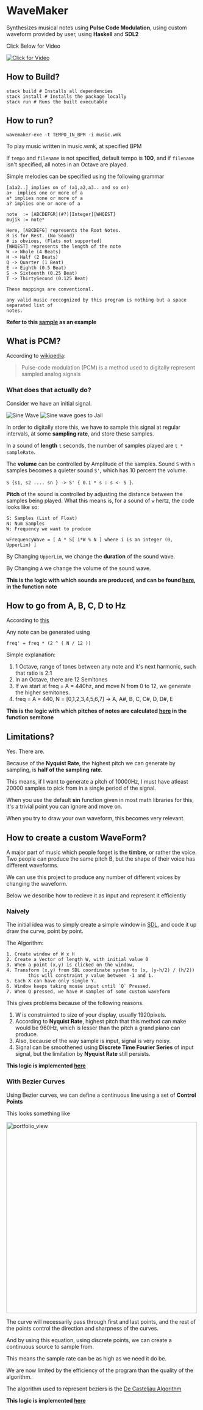 # WaveMaker
Synthesizes musical notes using **Pulse Code Modulation**,
    using custom waveform provided by user, using **Haskell** and **SDL2**

Click Below for Video

[![Click for Video](./static/bezier.png)](https://www.youtube.com/watch?v=Kq98aiAKKmE)

## How to Build?
```
stack build # Installs all dependencies
stack install # Installs the package locally
stack run # Runs the built executable
```

## How to run?
```
wavemaker-exe -t TEMPO_IN_BPM -i music.wmk 
```
To play music written in music.wmk, at specified BPM

If `tempo` and `filename` is not specified, default tempo is **100**, and if `filename` isn't
specified, all notes in an Octave are played.

Simple melodies can be specified using the following grammar

```
[a1a2..] implies on of (a1,a2,a3.. and so on)
a+  implies one or more of a
a* implies none or more of a 
a? implies one or none of a 

note  := [ABCDEFGR](#?)[Integer][WHQEST]
mujik := note*

Here, [ABCDEFG] represents the Root Notes. 
R is for Rest. (No Sound)
# is obvious, (Flats not supported)
[WHQEST] represents the length of the note
W -> Whole (4 Beats)
H -> Half (2 Beats)
Q -> Quarter (1 Beat)
E -> Eighth (0.5 Beat)
S -> Sixteenth (0.25 Beat)
T -> ThirtySecond (0.125 Beat)

These mappings are conventional.

any valid music reccognized by this program is nothing but a space separated list of 
notes.
```

**Refer to this [sample](./sample_music.wmk) as an example**

## What is PCM?
According to [wikipedia](https://en.wikipedia.org/wiki/Pulse-code_modulation):
> Pulse-code modulation (PCM) is a method used to digitally represent sampled analog signals

### What does that actually do?
Consider we have an initial signal.

![Sine Wave](./static/WQ69y.jpg) ![Sine wave goes to Jail](./static/jail.jpg)

In order to digitally store this, we have to sample this signal at regular intervals, at some **sampling rate**, and store these samples.

In a sound of **length** `t` seconds, the number of samples played are `t * sampleRate`.

The **volume** can be controlled by Amplitude of the samples. 
Sound `S` with `n` samples becomes a quieter sound `S'`, which has 10 percent the volume.

`S {s1, s2 .... sn } -> S' { 0.1 * s : s <- S }`.

**Pitch** of the sound is controlled by adjusting the distance between the samples being played.
What this means is, for a sound of `w` hertz, the code looks like so:

```
S: Samples (List of Float) 
N: Num Samples
W: Frequency we want to produce

wFrequencyWave = [ A * S[ i*W % N ] where i is an integer (0, UpperLim) ]
```

By Changing `UpperLim`, we change the **duration** of the sound wave.

By Changing `A` we change the volume of the sound wave.

**This is the logic with which sounds are produced, and can be found [here](./src/PCM/Player.hs), in the function note**

## How to go from A, B, C, D to Hz
According to [this](https://pages.mtu.edu/~suits/NoteFreqCalcs.html)

Any note can be generated using 
```
freq' = freq * (2 ^ ( N / 12 ))
```

Simple explanation:
1. 1 Octave, range of tones between any note and it's next harmonic, such that ratio is 2:1
2. In an Octave, there are 12 Semitones
3. If we start at freq = A = 440hz, and move N from 0 to 12, we generate the higher semitones.
4. freq = A = 440, N = [0,1,2,3,4,5,6,7] -> A, A#, B, C, C#, D, D#, E

**This is the logic with which pitches of notes are calculated [here](./src/PCM/Player.hs) in the function semitone**

## Limitations?
Yes. There are.

Because of the **Nyquist Rate**, the highest pitch we can generate by sampling, is **half of the sampling rate**.

This means, if I want to generate a pitch of 10000Hz, I must have atleast 20000 samples to pick from in a single period of the signal.

When you use the default **sin** function given in most math libraries for this, it's a trivial point you can ignore and move on.

When you try to draw your own waveform, this becomes very relevant.

## How to create a custom WaveForm?
A major part of music which people forget is the **timbre**, or rather the voice.
Two people can produce the same pitch B, but the shape of their voice has different waveforms.

We can use this project to produce any number of different voices by changing the waveform.

Below we describe how to recieve it as input and represent it efficiently

### Naively
The initial idea was to simply create a simple window in [SDL](https://www.libsdl.org/),
and code it up draw the curve, point by point.

The Algorithm:
```
1. Create window of W x H
2. Create a Vector of length W, with initial value 0
3. When a point (x,y) is clicked on the window,
4. Transform (x,y) from SDL coordinate system to (x, (y-h/2) / (h/2))
        this will constraint y value between -1 and 1.
5. Each X can have only single Y.
6. Window keeps taking mouse input until `Q` Pressed.
7. When Q pressed, we have W samples of some custom waveform
```

This gives problems because of the following reasons.
1. W is constrainted to size of your display, usually 1920pixels.
2. According to **Nyquist Rate**, highest pitch that this method can make would be 960Hz, 
    which is lesser than the pitch a grand piano can produce.
3. Also, because of the way sample is input, signal is very noisy.
4. Signal can be smoothened using **Discrete Time Fourier Series** of input signal, but the limitation
by **Nyquist Rate** still persists.

**This logic is implemented [here](./src/Sample/Discrete/Input.hs)**

### With Bezier Curves
Using Bezier curves, we can define a continuous line using a set of **Control Points**

This looks something like

<img width="500" alt="portfolio_view" src="./static/1200px-Bezier_curve.svg.png">

The curve will necessarily pass through first and last points, and the rest of the points
control the direction and sharpness of the curves.

And by using this equation, using discrete points, we can create a continuous source to sample from.

This means the sample rate can be as high as we need it do be. 

We are now limited by the efficiency of the program than the quality of the algorithm.

The algorithm used to represent beziers is the [De Casteljau Algorithm](https://en.wikipedia.org/wiki/De_Casteljau%27s_algorithm)

**This logic is implemented [here](./src/Sample/Bezier/Input.hs)**